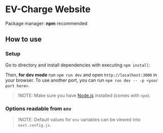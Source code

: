 # EV-Charge Website

Package manager: **npm** recommended

## How to use

### Setup

Go to directory and install dependencies with executing `npm install`:

Then, **for dev mode** run `npm run dev` and open `http://localhost:3000` in your browser. To use another port, you can run
`npm run dev -- -p <your port here>`.

> !NOTE: Make sure you have [Node.js](https://nodejs.org/en/) installed (comes with `npm`).

### Options readable from `env`

> !NOTE: Default values for `env` variables can be viewed into `next.config.js`.
